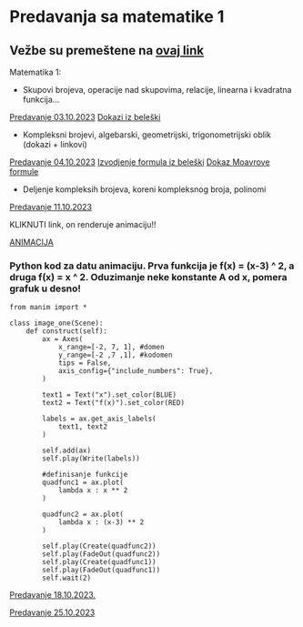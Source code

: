 # Predavanja sa matematike 1

## Vežbe su premeštene na [ovaj link](https://github.github.io/matematika/vezbe/vezbe.md)

Matematika 1: 
- Skupovi brojeva, operacije nad skupovima, relacije, linearna i kvadratna funkcija...

[Predavanje 03.10.2023](https://drive.google.com/file/d/14UsH3bBysQAlv6kSk7i8S985p8x5oelv/view?usp=sharing)
[Dokazi iz beleški](https://drive.google.com/file/d/1FewdEBt_4Ly2R-9biGWyqgeyG-1D03AI/view?usp=sharing)

- Kompleksni brojevi, algebarski, geometrijski, trigonometrijski oblik (dokazi + linkovi)

[Predavanje 04.10.2023](https://drive.google.com/file/d/1u3ivMbaKPpEGyHOWy-zSIf8ETCOpkgWr/view?usp=sharing)
[Izvodjenje formula iz beleški](https://youtu.be/X7EiTLoyaqk)
[Dokaz Moavrove formule](http://mathsathawthorn.pbworks.com/f/De+Moivre%27s+Theorem+and+my+favourite+piece+of+maths.pdf)

- Deljenje kompleksih brojeva, koreni kompleksnog broja, polinomi

[Predavanje 11.10.2023](https://drive.google.com/file/d/1oPGEKwi3swQr0uM4w29YDsfMLUqkyMWT/view?usp=sharing)

KLIKNUTI link, on renderuje animaciju!!

[ANIMACIJA](https://github.com/swagineering/swagineering.github.io/assets/142833312/ddfc3191-57a7-4675-9921-f63ecef36bc4)

### Python kod za datu animaciju. Prva funkcija je f(x) = (x-3) ^ 2, a druga f(x) = x ^ 2. Oduzimanje neke konstante A od x, pomera grafuk u desno!

```
from manim import *

class image_one(Scene):
    def construct(self):
        ax = Axes(
            x_range=[-2, 7, 1], #domen
            y_range=[-2 ,7 ,1], #kodomen
            tips = False,
            axis_config={"include_numbers": True},
        )

        text1 = Text("x").set_color(BLUE)
        text2 = Text("f(x)").set_color(RED)

        labels = ax.get_axis_labels(
            text1, text2
        )

        self.add(ax)
        self.play(Write(labels))

        #definisanje funkcije
        quadfunc1 = ax.plot(
            lambda x : x ** 2
        )

        quadfunc2 = ax.plot(
            lambda x : (x-3) ** 2
        )
        
        self.play(Create(quadfunc2))
        self.play(FadeOut(quadfunc2))
        self.play(Create(quadfunc1))
        self.play(FadeOut(quadfunc1))
        self.wait(2)
```

[Predavanje 18.10.2023.](https://drive.google.com/file/d/1Ik0MkDXt0IkOPDpLwdIuknQ-5qXQLzKg/view?usp=sharing) 

[Predavanje 25.10.2023](https://drive.google.com/file/d/1lhs8-ZKPwCG3m7WGyF2ocdc-mpZnhVDT/view?usp=sharing)

